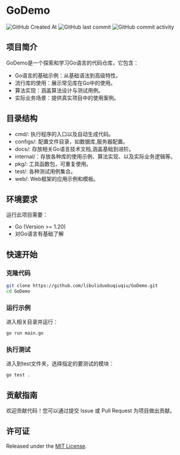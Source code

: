 # GoDemo
![GitHub Created At](https://img.shields.io/github/created-at/libuliduobuqiuqiu/GoDemo)
![GitHub last commit](https://img.shields.io/github/last-commit/libuliduobuqiuqiu/GoDemo)
![GitHub commit activity](https://img.shields.io/github/commit-activity/m/libuliduobuqiuqiu/GoDemo)


## 项目简介
GoDemo是一个探索和学习Go语言的代码仓库，它包含：
- Go语言的基础示例：从基础语法到高级特性。
- 流行库的使用：展示常见库在Go中的使用。
- 算法实现：涵盖算法设计与测试用例。
- 实际业务场景：提供真实项目中的使用案例。

## 目录结构

- cmd/: 执行程序的入口以及自动生成代码。
- configs/: 配置文件目录，如数据库,服务器配置。
- docs/: 存放相关Go语言技术文档,涵盖基础到进阶。
- internal/：存放各种库的使用示例、算法实现、以及实际业务逻辑等。
- pkg/: 工具函数包，可重复使用。
- test/: 各种测试用例集合。
- web/: Web框架的应用示例和模板。

## 环境要求
运行此项目需要：
- Go (Version >= 1.20)
- 对Go语言有基础了解

## 快速开始
### 克隆代码
```bash
git clone https://github.com/libuliduobuqiuqiu/GoDemo.git
cd GoDemo
```
### 运行示例
进入相关目录并运行：
```bash
go run main.go
```
### 执行测试
进入到test文件夹，选择指定的要测试的模块：
```bash
go test .
```
## 贡献指南

欢迎贡献代码！您可以通过提交 Issue 或 Pull Request 为项目做出贡献。

## 许可证
Released under the [MIT License](LICENSE).
